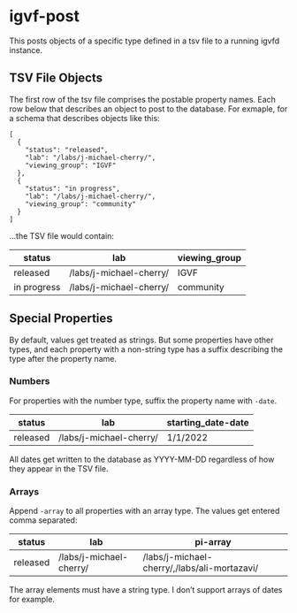 # igvf-post

This posts objects of a specific type defined in a tsv file to a running igvfd instance.

## TSV File Objects

The first row of the tsv file comprises the postable property names. Each row below that describes an object to post to the database. For exmaple, for a schema that describes objects like this:

```
[
  {
    "status": "released",
    "lab": "/labs/j-michael-cherry/",
    "viewing_group": "IGVF"
  },
  {
    "status": "in progress",
    "lab": "/labs/j-michael-cherry/",
    "viewing_group": "community"
  }
]
```

...the TSV file would contain:

| status      | lab                     | viewing_group |
| ----------- | ----------------------- | ------------- |
| released    | /labs/j-michael-cherry/ | IGVF          |
| in progress | /labs/j-michael-cherry/ | community     |

## Special Properties

By default, values get treated as strings. But some properties have other types, and each property with a non-string type has a suffix describing the type after the property name.

### Numbers

For properties with the number type, suffix the property name with `-date`.

| status   | lab                     | starting_date-date |
| -------- | ----------------------- | ------------------ |
| released | /labs/j-michael-cherry/ | 1/1/2022           |

All dates get written to the database as YYYY-MM-DD regardless of how they appear in the TSV file.

### Arrays

Append `-array` to all properties with an array type. The values get entered comma separated:

| status   | lab                     | pi-array                                     |
| -------- | ----------------------- | -------------------------------------------- |
| released | /labs/j-michael-cherry/ | /labs/j-michael-cherry/,/labs/ali-mortazavi/ |

The array elements must have a string type. I don’t support arrays of dates for example.
